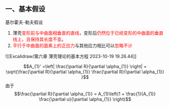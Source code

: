 ## 一、基本假设
基尔霍夫-勒夫假设 
1. 薄壳<mark style="background: transparent; color: red">变形前与中曲面相垂直的直线</mark>，变形后<mark style="background: transparent; color: red">仍然位于已经变形的中曲面的垂直线上，且保持其长度不变</mark>。
2. <mark style="background: transparent; color: red">平行于中曲面的面素上的正应力</mark>与其他应力相比可以<mark style="background: transparent; color: red">忽略不计</mark>

![[Excalidraw/第六章 薄壳理论的基本方程 2023-10-19 19.26.44]]

$$A_{1}' =\left| \frac{\partial R}{\partial \alpha_{1}} \right| = \sqrt{\frac{\partial R}{\partial \alpha_{1}} \frac{\partial R}{\partial \alpha_{1}} }$$
由于
$$\frac{\partial R}{\partial \alpha_{1}} = A_{1}\left(1 + \frac{1}{A_{1}} \frac{\partial u}{\partial \alpha_{1}} \right)$$



